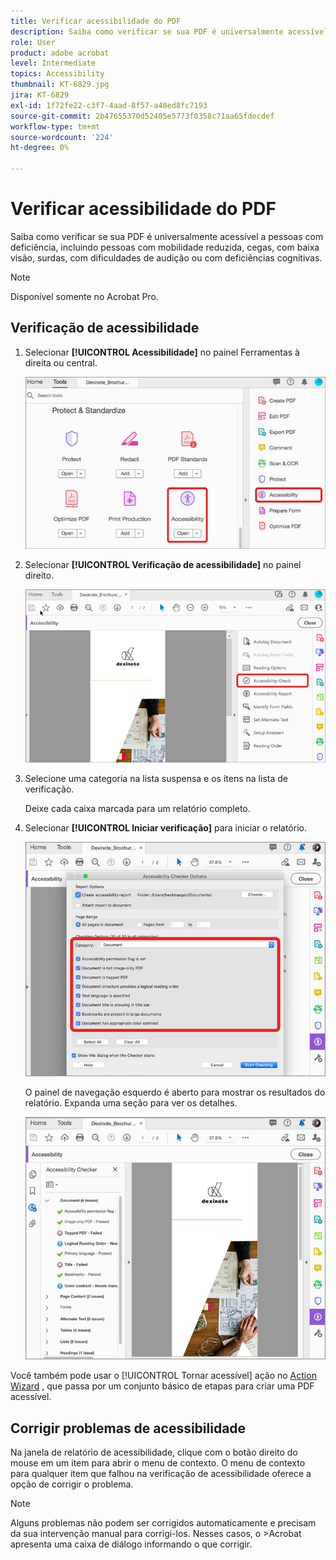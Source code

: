 ```yaml
---
title: Verificar acessibilidade do PDF
description: Saiba como verificar se sua PDF é universalmente acessível a pessoas com deficiência
role: User
product: adobe acrobat
level: Intermediate
topics: Accessibility
thumbnail: KT-6829.jpg
jira: KT-6829
exl-id: 1f72fe22-c3f7-4aad-8f57-a48ed8fc7193
source-git-commit: 2b47655370d52405e5773f0358c71aa65fdecdef
workflow-type: tm+mt
source-wordcount: '224'
ht-degree: 0%

---
```


# Verificar acessibilidade do PDF

Saiba como verificar se sua PDF é universalmente acessível a pessoas com deficiência, incluindo pessoas com mobilidade reduzida, cegas, com baixa visão, surdas, com dificuldades de audição ou com deficiências cognitivas.

>[!NOTE]
>
>Disponível somente no Acrobat Pro.

## Verificação de acessibilidade

1. Selecionar **[!UICONTROL Acessibilidade]** no painel Ferramentas à direita ou central.

   ![Etapa de acessibilidade 1](../assets/Accessibility_1.png)

1. Selecionar **[!UICONTROL Verificação de acessibilidade]** no painel direito.

   ![Etapa 2 de Acessibilidade](../assets/Accessibility_2.png)

1. Selecione uma categoria na lista suspensa e os itens na lista de verificação.

   Deixe cada caixa marcada para um relatório completo.

1. Selecionar **[!UICONTROL Iniciar verificação]** para iniciar o relatório.

   ![Etapa 3 de acessibilidade](../assets/Accessibility_3.png)

   O painel de navegação esquerdo é aberto para mostrar os resultados do relatório. Expanda uma seção para ver os detalhes.

   ![Etapa 4 de acessibilidade](../assets/Accessibility_4.png)

Você também pode usar o [!UICONTROL Tornar acessível] ação no [Action Wizard](https://experienceleague.adobe.com/docs/document-cloud-learn/acrobat-learning/advanced-tasks/action.html) , que passa por um conjunto básico de etapas para criar uma PDF acessível.

## Corrigir problemas de acessibilidade

Na janela de relatório de acessibilidade, clique com o botão direito do mouse em um item para abrir o menu de contexto. O menu de contexto para qualquer item que falhou na verificação de acessibilidade oferece a opção de corrigir o problema.

>[!NOTE]
>
>Alguns problemas não podem ser corrigidos automaticamente e precisam da sua intervenção manual para corrigi-los. Nesses casos, o >Acrobat apresenta uma caixa de diálogo informando o que corrigir.
